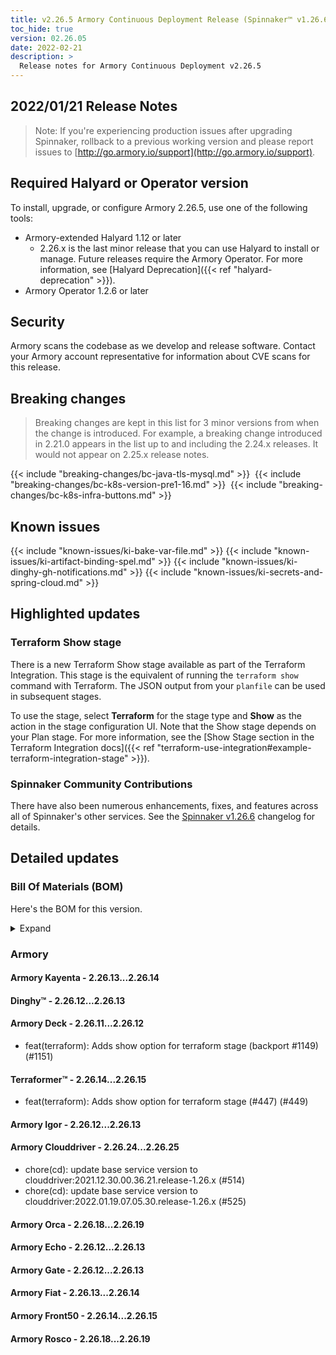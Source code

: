 ```yaml
---
title: v2.26.5 Armory Continuous Deployment Release (Spinnaker™ v1.26.6)
toc_hide: true
version: 02.26.05
date: 2022-02-21
description: >
  Release notes for Armory Continuous Deployment v2.26.5
---
```


## 2022/01/21 Release Notes

> Note: If you're experiencing production issues after upgrading Spinnaker, rollback to a previous working version and please report issues to [http://go.armory.io/support](http://go.armory.io/support).

## Required Halyard or Operator version

To install, upgrade, or configure Armory 2.26.5, use one of the following tools:
​
- Armory-extended Halyard 1.12 or later
  - 2.26.x is the last minor release that you can use Halyard to install or manage. Future releases require the Armory Operator. For more information, see [Halyard Deprecation]({{< ref "halyard-deprecation" >}}).
​
- Armory Operator 1.2.6 or later

## Security

Armory scans the codebase as we develop and release software. Contact your Armory account representative for information about CVE scans for this release.

## Breaking changes
<!-- Copy/paste from the previous version if there are recent ones. We can drop breaking changes after 3 minor versions. Add new ones from OSS and Armory. -->

> Breaking changes are kept in this list for 3 minor versions from when the change is introduced. For example, a breaking change introduced in 2.21.0 appears in the list up to and including the 2.24.x releases. It would not appear on 2.25.x release notes.

{{< include "breaking-changes/bc-java-tls-mysql.md" >}}
​
{{< include "breaking-changes/bc-k8s-version-pre1-16.md" >}}
​
{{< include "breaking-changes/bc-k8s-infra-buttons.md" >}}

## Known issues
<!-- Copy/paste known issues from the previous version if they're not fixed. Add new ones from OSS and Armory. If there aren't any issues, state that so readers don't think we forgot to fill out this section. -->

{{< include "known-issues/ki-bake-var-file.md" >}}
{{< include "known-issues/ki-artifact-binding-spel.md" >}}
{{< include "known-issues/ki-dinghy-gh-notifications.md" >}}
{{< include "known-issues/ki-secrets-and-spring-cloud.md" >}}

## Highlighted updates

<!--
Each item category (such as UI) under here should be an h3 (###). List the following info that service owners should be able to provide:
- Major changes or new features we want to call out for Armory and OSS. Changes should be grouped under end user understandable sections. For example, instead of Deck, use UI. Instead of Fiat, use Permissions.
- Fixes to any known issues from previous versions that we have in release notes. These can all be grouped under a Fixed issues H3.
-->

### Terraform Show stage

There is a new Terraform Show stage available as part of the Terraform Integration. This stage is the equivalent of running the `terraform show` command with Terraform. The JSON output from your `planfile` can be used in subsequent stages.

To use the stage, select **Terraform** for the stage type and **Show** as the action in the stage configuration UI. Note that the Show stage depends on your Plan stage. For more information, see the [Show Stage section in the Terraform Integration docs]({{< ref "terraform-use-integration#example-terraform-integration-stage" >}}).


###  Spinnaker Community Contributions

There have also been numerous enhancements, fixes, and features across all of Spinnaker's other services. See the
[Spinnaker v1.26.6](https://www.spinnaker.io/changelogs/1.26.6-changelog/) changelog for details.

## Detailed updates

### Bill Of Materials (BOM)

Here's the BOM for this version.
<details><summary>Expand</summary>
<pre class="highlight">
<code>version: 2.26.5
timestamp: "2022-01-19 21:15:17"
services:
    clouddriver:
        commit: 2957f1021447910d60f0f6e9e290988c9b5a11e0
        version: 2.26.25
    deck:
        commit: 0180fcf0a08b0121c5d9af9d3c589487368ad7f4
        version: 2.26.12
    dinghy:
        commit: d1406fad85771d7f44a266d3302d6195c00d7ec2
        version: 2.26.13
    echo:
        commit: ce4f4ed265be8cb746784c6fd4bed7bf5156107e
        version: 2.26.13
    fiat:
        commit: e46182a670fc9bac7c02f809df7ffe65c89ba148
        version: 2.26.14
    front50:
        commit: 7e14c30538a9b97468aba0360408abf4a06bc0dd
        version: 2.26.15
    gate:
        commit: 41c92b2d613e47521c60d2c9036504ff405fbb91
        version: 2.26.13
    igor:
        commit: 889135384533cd723c0a6377a37a7365cf92a8b2
        version: 2.26.13
    kayenta:
        commit: 2403ad86e76898a65939ebdf879bf287fa8b1429
        version: 2.26.14
    monitoring-daemon:
        version: 2.26.0
    monitoring-third-party:
        version: 2.26.0
    orca:
        commit: 624af61e6bf75bc92e67a6bef6439f8ae29ec79a
        version: 2.26.19
    rosco:
        commit: cbb42562fad6583e6efcb24a7378cb6fd84668f0
        version: 2.26.19
    terraformer:
        commit: 0cded7056eeecbb85a70a1b94fe1ce83613295bf
        version: 2.26.15
dependencies:
    redis:
        version: 2:2.8.4-2
artifactSources:
    dockerRegistry: docker.io/armory
</code>
</pre>
</details>

### Armory


#### Armory Kayenta - 2.26.13...2.26.14


#### Dinghy™ - 2.26.12...2.26.13


#### Armory Deck - 2.26.11...2.26.12

  - feat(terraform): Adds show option for terraform stage (backport #1149) (#1151)

#### Terraformer™ - 2.26.14...2.26.15

  - feat(terraform): Adds show option for terraform stage (#447) (#449)

#### Armory Igor - 2.26.12...2.26.13


#### Armory Clouddriver - 2.26.24...2.26.25

  - chore(cd): update base service version to clouddriver:2021.12.30.00.36.21.release-1.26.x (#514)
  - chore(cd): update base service version to clouddriver:2022.01.19.07.05.30.release-1.26.x (#525)

#### Armory Orca - 2.26.18...2.26.19


#### Armory Echo - 2.26.12...2.26.13


#### Armory Gate - 2.26.12...2.26.13


#### Armory Fiat - 2.26.13...2.26.14


#### Armory Front50 - 2.26.14...2.26.15


#### Armory Rosco - 2.26.18...2.26.19


